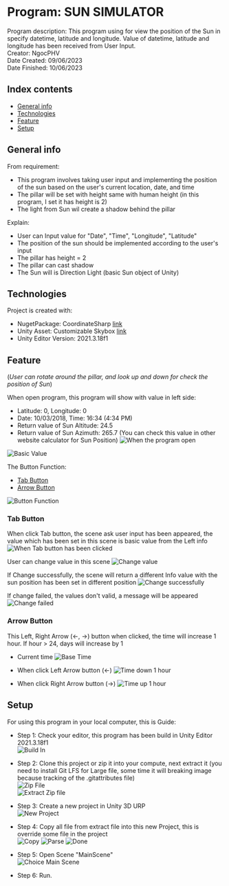 # Program: SUN SIMULATOR
Program description: This program using for view the position of the Sun in specify datetime, latitude and longitude. Value of datetime, latitude and longitude has been received from User Input. <br />
Creator: NgocPHV <br />
Date Created: 09/06/2023 <br />
Date Finished: 10/06/2023 <br />

## Index contents
* [General info](#general-info)
* [Technologies](#technologies)
* [Feature](#feature)
* [Setup](#setup)

## General info
From requirement: <br />
- This program involves taking user input and implementing the position of the sun based on the user's current location, date, and time <br />
- The pillar will be set with height same with human height (in this program, I set it has height is 2) <br />
- The light from Sun wil create a shadow behind the pillar <br />

Explain: <br />
- User can Input value for "Date", "Time", "Longitude", "Latitude" <br />
- The position of the sun should be implemented according to the user's input <br />
- The pillar has height = 2 <br />
- The pillar can cast shadow <br />
- The Sun will is Direction Light (basic Sun object of Unity) <br />

## Technologies
Project is created with:
* NugetPackage: CoordinateSharp [link](https://www.nuget.org/packages/CoordinateSharp/)
* Unity Asset: Customizable Skybox [link](https://assetstore.unity.com/packages/2d/textures-materials/sky/customizable-skybox-174576)
* Unity Editor Version: 2021.3.18f1

## Feature
(*User can rotate around the pillar, and look up and down for check the position of Sun*)

When open program, this program will show with value in left side:
* Latitude: 0, Longitude: 0
* Date: 10/03/2018, Time: 16:34 (4:34 PM)
* Return value of Sun Altitude: 24.5 
* Return value of Sun Azimuth: 265.7
(You can check this value in other website calculator for Sun Position)
![When the program open](./Images/BasicInfo.png)

![Basic Value](./Images/WhenOpen.png)

The Button Function:
* [Tab Button](#tab-button)
* [Arrow Button](#arrow-button)

![Button Function](./Images/ButtonUse.png)

### Tab Button
When click Tab button, the scene ask user input has been appeared, the value which has been set in this scene is basic value from the Left info
![When Tab button has been clicked](./Images/WhenClickTab.png)

User can change value in this scene
![Change value](./Images/ChangeValue.png)

If Change successfully, the scene will return a different Info value with the sun position has been set in different position
![Change successfully](./Images/ResultValue.png)

If change failed, the values don't valid, a message will be appeared
![Change failed](./Images/ChangeFailed.png)

### Arrow Button
This Left, Right Arrow (←, →)  button when clicked, the time will increase 1 hour. If hour > 24, days will increase by 1
* Current time
![Base Time](./Images/Basic.png)

* When click Left Arrow button (←)
![Time down 1 hour](./Images/TimeDown1Hours.png)

* When click Right Arrow button (→)
![Time up 1 hour](./Images/TimeUp1Hours.png)

## Setup
For using this program in your local computer, this is Guide:
* Step 1: Check your editor, this program has been build in Unity Editor 2021.3.18f1 <br />
![Build In](./Images/BuildIn.png)

* Step 2: Clone this project or zip it into your compute, next extract it (you need to install Git LFS for Large file, some time it will breaking image because tracking of the .gitattributes file) <br />
![Zip File](./Images/ZipFile.png) <br />
![Extract Zip file](./Images/Extract.png)

* Step 3: Create a new project in Unity 3D URP <br />
![New Project](./Images/NewProject.png)

* Step 4: Copy all file from extract file into this new Project, this is override some file in the project <br />
![Copy](./Images/Copy.png)
![Parse](./Images/Parse.png)
![Done](./Images/Done.png)

* Step 5: Open Scene "MainScene" <br />
![Choice Main Scene](./Images/ChoiceMainScene.png)

* Step 6: Run. <br />
